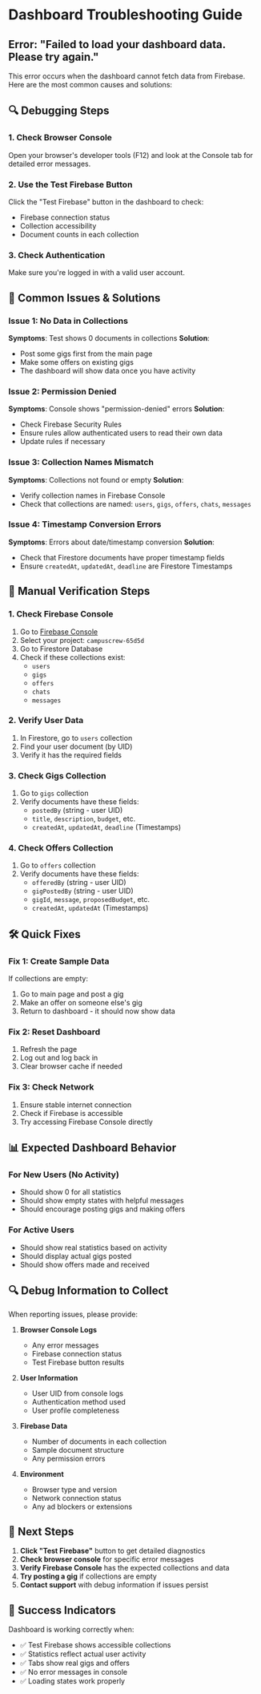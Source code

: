 # Dashboard Troubleshooting Guide

## Error: "Failed to load your dashboard data. Please try again."

This error occurs when the dashboard cannot fetch data from Firebase. Here are the most common causes and solutions:

## 🔍 **Debugging Steps**

### 1. **Check Browser Console**
Open your browser's developer tools (F12) and look at the Console tab for detailed error messages.

### 2. **Use the Test Firebase Button**
Click the "Test Firebase" button in the dashboard to check:
- Firebase connection status
- Collection accessibility
- Document counts in each collection

### 3. **Check Authentication**
Make sure you're logged in with a valid user account.

## 🚨 **Common Issues & Solutions**

### **Issue 1: No Data in Collections**
**Symptoms**: Test shows 0 documents in collections
**Solution**: 
- Post some gigs first from the main page
- Make some offers on existing gigs
- The dashboard will show data once you have activity

### **Issue 2: Permission Denied**
**Symptoms**: Console shows "permission-denied" errors
**Solution**: 
- Check Firebase Security Rules
- Ensure rules allow authenticated users to read their own data
- Update rules if necessary

### **Issue 3: Collection Names Mismatch**
**Symptoms**: Collections not found or empty
**Solution**: 
- Verify collection names in Firebase Console
- Check that collections are named: `users`, `gigs`, `offers`, `chats`, `messages`

### **Issue 4: Timestamp Conversion Errors**
**Symptoms**: Errors about date/timestamp conversion
**Solution**: 
- Check that Firestore documents have proper timestamp fields
- Ensure `createdAt`, `updatedAt`, `deadline` are Firestore Timestamps

## 🔧 **Manual Verification Steps**

### 1. **Check Firebase Console**
1. Go to [Firebase Console](https://console.firebase.google.com/)
2. Select your project: `campuscrew-65d5d`
3. Go to Firestore Database
4. Check if these collections exist:
   - `users`
   - `gigs` 
   - `offers`
   - `chats`
   - `messages`

### 2. **Verify User Data**
1. In Firestore, go to `users` collection
2. Find your user document (by UID)
3. Verify it has the required fields

### 3. **Check Gigs Collection**
1. Go to `gigs` collection
2. Verify documents have these fields:
   - `postedBy` (string - user UID)
   - `title`, `description`, `budget`, etc.
   - `createdAt`, `updatedAt`, `deadline` (Timestamps)

### 4. **Check Offers Collection**
1. Go to `offers` collection  
2. Verify documents have these fields:
   - `offeredBy` (string - user UID)
   - `gigPostedBy` (string - user UID)
   - `gigId`, `message`, `proposedBudget`, etc.
   - `createdAt`, `updatedAt` (Timestamps)

## 🛠️ **Quick Fixes**

### **Fix 1: Create Sample Data**
If collections are empty:
1. Go to main page and post a gig
2. Make an offer on someone else's gig
3. Return to dashboard - it should now show data

### **Fix 2: Reset Dashboard**
1. Refresh the page
2. Log out and log back in
3. Clear browser cache if needed

### **Fix 3: Check Network**
1. Ensure stable internet connection
2. Check if Firebase is accessible
3. Try accessing Firebase Console directly

## 📊 **Expected Dashboard Behavior**

### **For New Users (No Activity)**
- Should show 0 for all statistics
- Should show empty states with helpful messages
- Should encourage posting gigs and making offers

### **For Active Users**
- Should show real statistics based on activity
- Should display actual gigs posted
- Should show offers made and received

## 🔍 **Debug Information to Collect**

When reporting issues, please provide:

1. **Browser Console Logs**
   - Any error messages
   - Firebase connection status
   - Test Firebase button results

2. **User Information**
   - User UID from console logs
   - Authentication method used
   - User profile completeness

3. **Firebase Data**
   - Number of documents in each collection
   - Sample document structure
   - Any permission errors

4. **Environment**
   - Browser type and version
   - Network connection status
   - Any ad blockers or extensions

## 🎯 **Next Steps**

1. **Click "Test Firebase"** button to get detailed diagnostics
2. **Check browser console** for specific error messages
3. **Verify Firebase Console** has the expected collections and data
4. **Try posting a gig** if collections are empty
5. **Contact support** with debug information if issues persist

## 🚀 **Success Indicators**

Dashboard is working correctly when:
- ✅ Test Firebase shows accessible collections
- ✅ Statistics reflect actual user activity  
- ✅ Tabs show real gigs and offers
- ✅ No error messages in console
- ✅ Loading states work properly
